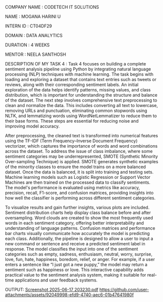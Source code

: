 COMPANY NAME : CODETECH IT SOLUTIONS

NAME : MOGANA HARINI U

INTERN ID : CT04DF29

DOMAIN : DATA ANALYTICS

DURATION : 4 WEEKS

MENTOR : NEELA SANTHOSH

DESCRIPTION OF MY TASK 4 : Task 4 focuses on building a complete sentiment analysis pipeline using Python by integrating natural language processing (NLP) techniques with machine learning. The task begins with loading and exploring a dataset that contains text entries such as tweets or reviews, along with their corresponding sentiment labels. An initial exploration of the data helps identify patterns, missing values, and class distribution, which is important for understanding the structure and balance of the dataset. The next step involves comprehensive text preprocessing to clean and normalize the data. This includes converting all text to lowercase, removing URLs and punctuation, eliminating common stopwords using NLTK, and lemmatizing words using WordNetLemmatizer to reduce them to their base forms. These steps are essential for reducing noise and improving model accuracy.

After preprocessing, the cleaned text is transformed into numerical features using the TF-IDF (Term Frequency–Inverse Document Frequency) vectorizer, which captures the importance of words and word combinations across the dataset. To address the issue of class imbalance, where some sentiment categories may be underrepresented, SMOTE (Synthetic Minority Over-sampling Technique) is applied. SMOTE generates synthetic examples of the minority classes to ensure the model trains on a more balanced dataset. Once the data is balanced, it is split into training and testing sets. Machine learning models such as Logistic Regression or Support Vector Machines are then trained on the processed data to classify sentiments. The model's performance is evaluated using metrics like accuracy, precision, recall, F1-score, and confusion matrices, providing insights into how well the classifier is performing across different sentiment categories.

To visualize results and gain further insights, various plots are included. Sentiment distribution charts help display class balance before and after oversampling. Word clouds are created to show the most frequently used words in each sentiment category, offering better interpretability and understanding of language patterns. Confusion matrices and performance bar charts visually communicate how accurately the model is predicting each class. Additionally, the pipeline is designed to allow a user to input a new command or sentence and receive a predicted sentiment label in response. The model classifies the input into one of the sentiment categories such as empty, sadness, enthusiasm, neutral, worry, surprise, love, fun, hate, happiness, boredom, relief, or anger. For example, if a user enters a sentence like “I just got a new puppy,” the model may return a sentiment such as happiness or love. This interactive capability adds practical value to the sentiment analysis system, making it suitable for real-time applications and user feedback systems.

OUTPUT: 
[Screenshot 2025-06-17 203230.pdf](https://github.com/user-attachments/files/20778808/Screenshot.2025-06-17.203230.pdf)
https://github.com/user-attachments/assets/92049998-efd9-4740-aec6-01b47641980f
